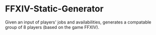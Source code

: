 # FFXIV-Static-Generator
Given an input of players' jobs and availabilities, generates a compatable group of 8 players (based on the game FFXIV).
